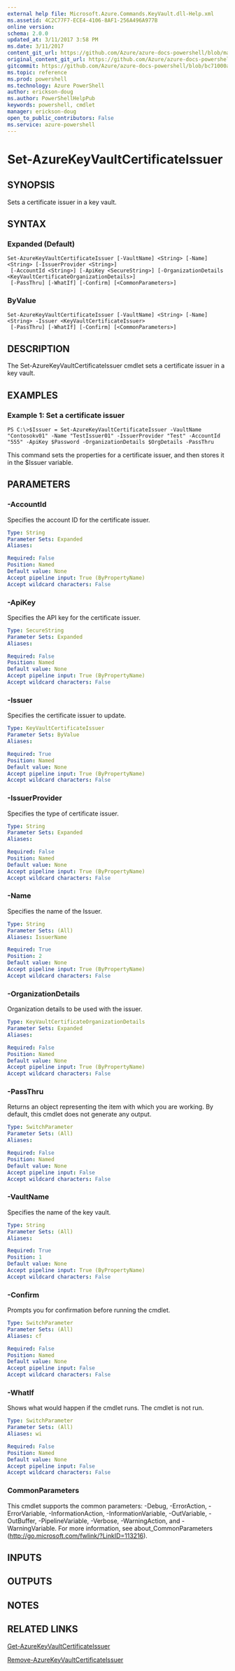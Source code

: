 ```yaml
---
external help file: Microsoft.Azure.Commands.KeyVault.dll-Help.xml
ms.assetid: 4C2C77F7-ECE4-4106-8AF1-256A496A977B
online version: 
schema: 2.0.0
updated_at: 3/11/2017 3:58 PM
ms.date: 3/11/2017
content_git_url: https://github.com/Azure/azure-docs-powershell/blob/master/azureps-cmdlets-docs/ResourceManager/AzureRM.KeyVault/v2.6.0/Set-AzureKeyVaultCertificateIssuer.md
original_content_git_url: https://github.com/Azure/azure-docs-powershell/blob/master/azureps-cmdlets-docs/ResourceManager/AzureRM.KeyVault/v2.6.0/Set-AzureKeyVaultCertificateIssuer.md
gitcommit: https://github.com/Azure/azure-docs-powershell/blob/bc71000aa3c7f754b95442dcc415a7324626a15c/azureps-cmdlets-docs/ResourceManager/AzureRM.KeyVault/v2.6.0/Set-AzureKeyVaultCertificateIssuer.md
ms.topic: reference
ms.prod: powershell
ms.technology: Azure PowerShell
author: erickson-doug
ms.author: PowerShellHelpPub
keywords: powershell, cmdlet
manager: erickson-doug
open_to_public_contributors: False
ms.service: azure-powershell
---
```


# Set-AzureKeyVaultCertificateIssuer

## SYNOPSIS
Sets a certificate issuer in a key vault.

## SYNTAX

### Expanded (Default)
```
Set-AzureKeyVaultCertificateIssuer [-VaultName] <String> [-Name] <String> [-IssuerProvider <String>]
 [-AccountId <String>] [-ApiKey <SecureString>] [-OrganizationDetails <KeyVaultCertificateOrganizationDetails>]
 [-PassThru] [-WhatIf] [-Confirm] [<CommonParameters>]
```

### ByValue
```
Set-AzureKeyVaultCertificateIssuer [-VaultName] <String> [-Name] <String> -Issuer <KeyVaultCertificateIssuer>
 [-PassThru] [-WhatIf] [-Confirm] [<CommonParameters>]
```

## DESCRIPTION
The Set-AzureKeyVaultCertificateIssuer cmdlet sets a certificate issuer in a key vault.

## EXAMPLES

### Example 1: Set a certificate issuer
```
PS C:\>$Issuer = Set-AzureKeyVaultCertificateIssuer -VaultName "Contosokv01" -Name "TestIssuer01" -IssuerProvider "Test" -AccountId "555" -ApiKey $Password -OrganizationDetails $OrgDetails -PassThru
```

This command sets the properties for a certificate issuer, and then stores it in the $Issuer variable.

## PARAMETERS

### -AccountId
Specifies the account ID for the certificate issuer.

```yaml
Type: String
Parameter Sets: Expanded
Aliases: 

Required: False
Position: Named
Default value: None
Accept pipeline input: True (ByPropertyName)
Accept wildcard characters: False
```

### -ApiKey
Specifies the API key for the certificate issuer.

```yaml
Type: SecureString
Parameter Sets: Expanded
Aliases: 

Required: False
Position: Named
Default value: None
Accept pipeline input: True (ByPropertyName)
Accept wildcard characters: False
```

### -Issuer
Specifies the certificate issuer to update.

```yaml
Type: KeyVaultCertificateIssuer
Parameter Sets: ByValue
Aliases: 

Required: True
Position: Named
Default value: None
Accept pipeline input: True (ByPropertyName)
Accept wildcard characters: False
```

### -IssuerProvider
Specifies the type of certificate issuer.

```yaml
Type: String
Parameter Sets: Expanded
Aliases: 

Required: False
Position: Named
Default value: None
Accept pipeline input: True (ByPropertyName)
Accept wildcard characters: False
```

### -Name
Specifies the name of the Issuer.

```yaml
Type: String
Parameter Sets: (All)
Aliases: IssuerName

Required: True
Position: 2
Default value: None
Accept pipeline input: True (ByPropertyName)
Accept wildcard characters: False
```

### -OrganizationDetails
Organization details to be used with the issuer.

```yaml
Type: KeyVaultCertificateOrganizationDetails
Parameter Sets: Expanded
Aliases: 

Required: False
Position: Named
Default value: None
Accept pipeline input: True (ByPropertyName)
Accept wildcard characters: False
```

### -PassThru
Returns an object representing the item with which you are working.
By default, this cmdlet does not generate any output.

```yaml
Type: SwitchParameter
Parameter Sets: (All)
Aliases: 

Required: False
Position: Named
Default value: None
Accept pipeline input: False
Accept wildcard characters: False
```

### -VaultName
Specifies the name of the key vault.

```yaml
Type: String
Parameter Sets: (All)
Aliases: 

Required: True
Position: 1
Default value: None
Accept pipeline input: True (ByPropertyName)
Accept wildcard characters: False
```

### -Confirm
Prompts you for confirmation before running the cmdlet.

```yaml
Type: SwitchParameter
Parameter Sets: (All)
Aliases: cf

Required: False
Position: Named
Default value: None
Accept pipeline input: False
Accept wildcard characters: False
```

### -WhatIf
Shows what would happen if the cmdlet runs.
The cmdlet is not run.

```yaml
Type: SwitchParameter
Parameter Sets: (All)
Aliases: wi

Required: False
Position: Named
Default value: None
Accept pipeline input: False
Accept wildcard characters: False
```

### CommonParameters
This cmdlet supports the common parameters: -Debug, -ErrorAction, -ErrorVariable, -InformationAction, -InformationVariable, -OutVariable, -OutBuffer, -PipelineVariable, -Verbose, -WarningAction, and -WarningVariable. For more information, see about_CommonParameters (http://go.microsoft.com/fwlink/?LinkID=113216).

## INPUTS

## OUTPUTS

## NOTES

## RELATED LINKS

[Get-AzureKeyVaultCertificateIssuer](xref:ResourceManager/AzureRM.KeyVault/v2.6.0/Get-AzureKeyVaultCertificateIssuer.md)

[Remove-AzureKeyVaultCertificateIssuer](xref:ResourceManager/AzureRM.KeyVault/v2.6.0/Remove-AzureKeyVaultCertificateIssuer.md)

